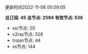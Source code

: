 更新时间2022-11-06 05:09:05

**总订阅: 45**
**总节点: 2594**
**有效节点: 536**
- ssr节点: 20
- v2ray节点: 328
- trojan节点: 44
- ss节点: 144
